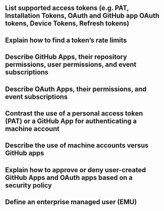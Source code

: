 ## List supported access tokens (e.g. PAT, Installation Tokens, OAuth and GitHub app OAuth tokens, Device Tokens, Refresh tokens)

## Explain how to find a token’s rate limits

## Describe GitHub Apps, their repository permissions, user permissions, and event subscriptions

## Describe OAuth Apps, their permissions, and event subscriptions

## Contrast the use of a personal access token (PAT) or a GitHub App for authenticating a machine account

## Describe the use of machine accounts versus GitHub apps 

## Explain how to approve or deny user-created GitHub Apps and OAuth apps based on a security policy

## Define an enterprise managed user (EMU)